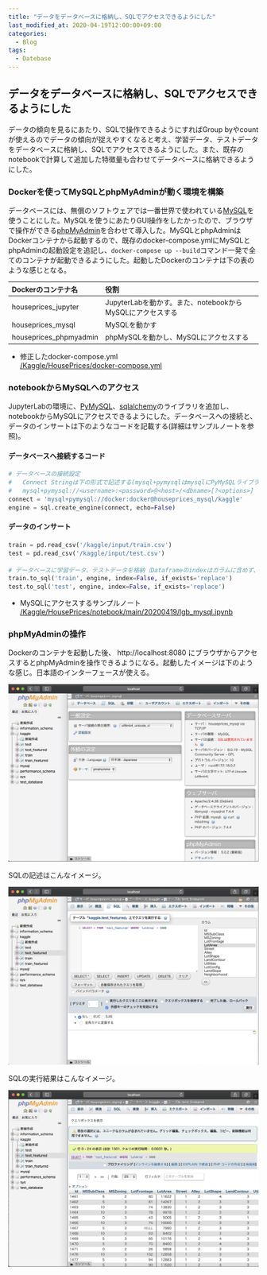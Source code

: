 ```yaml
---
title: "データをデータベースに格納し、SQLでアクセスできるようにした"
last_modified_at: 2020-04-19T12:00:00+09:00
categories:
  - Blog
tags:
  - Datebase
---
```


## データをデータベースに格納し、SQLでアクセスできるようにした
データの傾向を見るにあたり、SQLで操作できるようにすればGroup byやcountが使えるのでデータの傾向が捉えやすくなると考え、学習データ、テストデータをデータベースに格納し、SQLでアクセスできるようにした。また、既存のnotebookで計算して追加した特徴量も合わせてデータベースに格納できるようにした。

### Dockerを使ってMySQLとphpMyAdminが動く環境を構築
データベースには、無償のソフトウェアでは一番世界で使われている[MySQL](https://www.mysql.com/jp/)を使うことにした。MySQLを使うにあたりGUI操作をしたかったので、ブラウザで操作ができる[phpMyAdmin](https://www.phpmyadmin.net/)を合わせて導入した。MySQLとphpAdminはDockerコンテナから起動するので、既存のdocker-compose.ymlにMySQLとphpAdminの起動設定を追記し、`docker-compose up --build`コマンド一発で全てのコンテナが起動できるようにした。起動したDockerのコンテナは下の表のような感じとなる。

|Dockerのコンテナ名|役割|
|:---|:---|
|houseprices_jupyter|JupyterLabを動かす。また、notebookからMySQLにアクセスする|
|houseprices_mysql|MySQLを動かす|
|houseprices_phpmyadmin|phpMySQLを動かし、MySQLにアクセスする|

* 修正したdocker-compose.yml  
[/Kaggle/HousePrices/docker-compose.yml](https://github.com/CodeSeterpie/CodeSeterpie/blob/729387ed123761fcc0026c234c64a0063459e18a/Kaggle/HousePrices/docker-compose.yml)

### notebookからMySQLへのアクセス
JupyterLabの環境に、[PyMySQL](https://github.com/PyMySQL/PyMySQL)、[sqlalchemy](https://www.sqlalchemy.org/)のライブラリを追加し、notebookからMySQLにアクセスできるようにした。データベースへの接続と、データのインサートは下のようなコードを記載する(詳細はサンプルノートを参照)。

#### データベースへ接続するコード
```python
# データベースの接続設定
#   Connect Stringは下の形式で記述する(mysql+pymysqlはmysqlにPyMySQLライブラリを使ってアクセスするという意味)
#   mysql+pymysql://<username>:<password>@<host>/<dbname>[?<options>]
connect = 'mysql+pymysql://docker:docker@houseprices_mysql/kaggle'
engine = sql.create_engine(connect, echo=False)
```

#### データのインサート
```python
train = pd.read_csv('/kaggle/input/train.csv')
test = pd.read_csv('/kaggle/input/test.csv')

# データベースに学習データ、テストデータを格納（Dataframeのindexはカラムに含めず、テーブル自体を上書き）
train.to_sql('train', engine, index=False, if_exists='replace')
test.to_sql('test', engine, index=False, if_exists='replace')
```

* MySQLにアクセスするサンプルノート  
[/Kaggle/HousePrices/notebook/main/20200419/lgb_mysql.ipynb](https://github.com/CodeSeterpie/CodeSeterpie/blob/develop/Kaggle/HousePrices/notebook/main/20200419/lgb_mysql.ipynb)

### phpMyAdminの操作
Dockerのコンテナを起動した後、 http://localhost:8080 にブラウザからアクセスするとphpMyAdminを操作できるようになる。起動したイメージは下のような感じ。日本語のインターフェースが使える。

<img src="/assets/images/posts/blog_20200419/phpMyAdmin_main.jpg" width="700">

SQLの記述はこんなイメージ。

<img src="/assets/images/posts/blog_20200419/phpMyAdmin_sql01.jpg" width="700">

SQLの実行結果はこんなイメージ。

<img src="/assets/images/posts/blog_20200419/phpMyAdmin_sql02.jpg" width="700">
